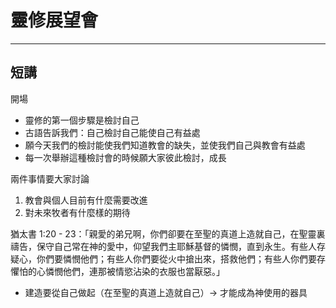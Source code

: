 # 靈修展望會

---

## 短講

開場

* 靈修的第一個步驟是檢討自己
* 古語告訴我們：自己檢討自己能使自己有益處
* 願今天我們的檢討能使我們知道教會的缺失，並使我們自己與教會有益處
* 每一次舉辦這種檢討會的時候願大家彼此檢討，成長

兩件事情要大家討論

1. 教會與個人目前有什麼需要改進
2. 對未來牧者有什麼樣的期待



猶太書 1:20 - 23：「親愛的弟兄啊，你們卻要在至聖的真道上造就自己，在聖靈裏禱告，保守自己常在神的愛中，仰望我們主耶穌基督的憐憫，直到永生。有些人存疑心，你們要憐憫他們；有些人你們要從火中搶出來，搭救他們；有些人你們要存懼怕的心憐憫他們，連那被情慾沾染的衣服也當厭惡。」

* 建造要從自己做起（在至聖的真道上造就自己）-> 才能成為神使用的器具

